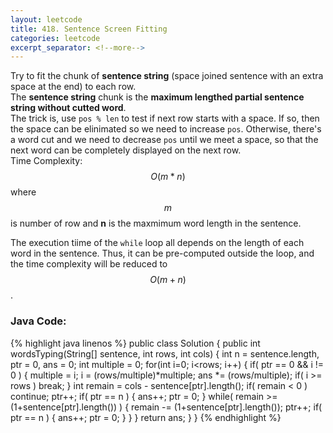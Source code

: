 ```yaml
---
layout: leetcode
title: 418. Sentence Screen Fitting
categories: leetcode
excerpt_separator: <!--more-->
---
```

Try to fit the chunk of **sentence string** (space joined sentence with an extra space at the end) to each row.  
The **sentence string** chunk is the **maximum lengthed partial sentence string without cutted word**.  
The trick is, use `pos % len` to test if next row starts with a space. If so, then the space can be elinimated so we need to increase `pos`. Otherwise, there's a word cut and we need to decrease `pos` until we meet a space, so that the next word can be completely displayed on the next row.  
Time Complexity: $$O(m*n)$$ where $$m$$ is number of row and **n** is the maxmimum word length in the sentence.  

The execution tiime of the `while` loop all depends on the length of each word in the sentence. Thus, it can be pre-computed outside the loop, and the time complexity will be reduced to $$O(m+n)$$.  
<!--more-->
### Java Code:
{% highlight java linenos %}
public class Solution {
    public int wordsTyping(String[] sentence, int rows, int cols) {
        int n = sentence.length, ptr = 0, ans = 0;
        int multiple = 0;
        for(int i=0; i<rows; i++) {
            if( ptr == 0 && i != 0 ) {
                multiple = i;
                i = (rows/multiple)*multiple;
                ans *= (rows/multiple);
                if( i >= rows )
                    break;
            }
            int remain = cols - sentence[ptr].length();
            if( remain < 0 )
                continue;
            ptr++;
            if( ptr == n ) {
                ans++;
                ptr = 0;
            }
            while( remain >= (1+sentence[ptr].length()) ) {
                remain -= (1+sentence[ptr].length());
                ptr++;
                if( ptr == n ) {
                    ans++;
                    ptr = 0;
                }
            }
        }
        return ans;
    }
}
{% endhighlight %}
